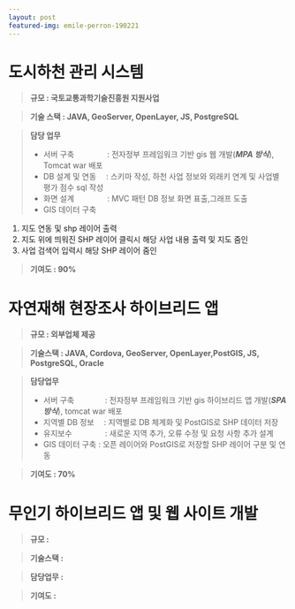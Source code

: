```yaml
---
layout: post
featured-img: emile-perron-190221
---
```


도시하천 관리 시스템
======

> **규모 :  국토교통과학기술진흥원 지원사업**

> **기술 스택  :  JAVA, GeoServer, OpenLayer, JS, PostgreSQL**

> **담당 업무**  
> - 서버 구축 　　　　: 전자정부 프레임워크 기반 gis 웹 개발(**_MPA 방식_**), Tomcat war 배포
> - DB 설계 및 연동 　: 스키마 작성, 하천 사업 정보와 외래키 연계 및 사업별 평가 점수 sql 작성
> - 화면 설계 　　　　:  MVC 패턴 DB 정보 화면 표출,그래프 도출
> - GIS 데이터 구축 
  1. 지도 연동 및 shp 레이어 출력
  2. 지도 위에 띄워진 SHP 레이어 클릭시 해당 사업 내용 출력 및 지도 줌인
  3. 사업 검색어 입력시 해당 SHP 레이어 줌인 

 > **기여도 : 90%**


자연재해 현장조사 하이브리드 앱
======

> **규모 : 외부업체 제공**

> **기술스택 :  JAVA, Cordova, GeoServer, OpenLayer,PostGIS, JS, PostgreSQL, Oracle**

> **담당업무**
> - 서버 구축　　　　: 전자정부 프레임워크 기반 gis 하이브리드 앱 개발(**_SPA 방식_**), tomcat war 배포
> - 지역별 DB 정보　 : 지역별로 DB 체계화 및  PostGIS로 SHP 데이터 저장
> - 유지보수 　　　　: 새로운 지역 추가, 오류 수정 및 요청 사항 추가 설계 
> - GIS 데이터 구축 : 오픈 레이어와 PostGIS로 저장할  SHP 레이어 구분 및 연동

     
> **기여도 : 70%**


무인기 하이브리드 앱 및 웹 사이트 개발
======
> **규모 :** 

> **기술스택 :**

> **담당업무 :**

> **기여도 :** 
